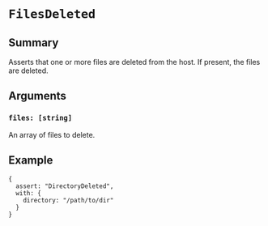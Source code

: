 # `FilesDeleted`

## Summary

Asserts that one or more files are deleted from the host. If present, the files are deleted.

## Arguments

### `files: [string]`

An array of files to delete.

## Example

```json5
{
  assert: "DirectoryDeleted",
  with: {
    directory: "/path/to/dir"
  }
}
```
